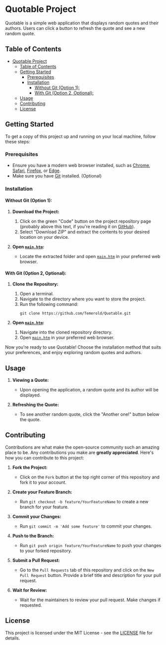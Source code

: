 # Quotable Project

Quotable is a simple web application that displays random quotes and their authors. Users can click a button to refresh the quote and see a new random quote.

## Table of Contents

- [Quotable Project](#quotable-project)
  - [Table of Contents](#table-of-contents)
  - [Getting Started](#getting-started)
    - [Prerequisites](#prerequisites)
    - [Installation](#installation)
      - [Without Git (Option 1):](#without-git-option-1)
      - [With Git (Option 2, Optional):](#with-git-option-2-optional)
  - [Usage](#usage)
  - [Contributing](#contributing)
  - [License](#license)

## Getting Started

To get a copy of this project up and running on your local machine, follow these steps:

### Prerequisites

- Ensure you have a modern web browser installed, such as [Chrome](https://www.google.com/chrome/), [Safari](https://www.apple.com/safari/), [Firefox](https://www.mozilla.org/firefox/), or [Edge](https://www.microsoft.com/edge/).
- Make sure you have [Git](https://git-scm.com/) installed. (Optional)

### Installation

#### Without Git (Option 1):

1. **Download the Project:**
   1. Click on the green "Code" button on the project repository page (probably above this text, if you're reading it on [GitHub](https://github.com/)).
   2. Select "Download ZIP" and extract the contents to your desired location on your device.

2. **Open [`main.htm`](main.htm):**
   - Locate the extracted folder and open [`main.htm`](main.htm) in your preferred web browser.

#### With Git (Option 2, Optional):

1. **Clone the Repository:**
   1. Open a terminal.
   2. Navigate to the directory where you want to store the project.
   3. Run the following command:
      ```
      git clone https://github.com/Temerold/Quotable.git
      ```

2. **Open [`main.htm`](main.htm):**
   1. Navigate into the cloned repository directory.
   2. Open [`main.htm`](main.htm) in your preferred web browser.

Now you're ready to use Quotable! Choose the installation method that suits your preferences, and enjoy exploring random quotes and authors.

## Usage

1. **Viewing a Quote:**
   - Upon opening the application, a random quote and its author will be displayed.
  
2. **Refreshing the Quote:**
   - To see another random quote, click the "Another one!" button below the quote.

## Contributing

Contributions are what make the open-source community such an amazing place to be. Any contributions you make are **greatly appreciated**. Here's how you can contribute to this project:

1. **Fork the Project:**
   - Click on the `Fork` button at the top right corner of this repository and fork it to your account.

2. **Create your Feature Branch:**
   - Run `git checkout -b feature/YourFeatureName` to create a new branch for your feature.

3. **Commit your Changes:**
   - Run `git commit -m 'Add some feature'` to commit your changes.

4. **Push to the Branch:**
   - Run `git push origin feature/YourFeatureName` to push your changes to your forked repository.

5. **Submit a Pull Request:**
   - Go to the `Pull Requests` tab of this repository and click on the `New Pull Request` button. Provide a brief title and description for your pull request.

6. **Wait for Review:**
   - Wait for the maintainers to review your pull request. Make changes if requested.

## License

This project is licensed under the MIT License - see the [LICENSE](LICENSE) file for details.